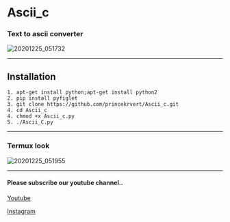 # Ascii_c
### Text to ascii converter

![20201225_051732](https://user-images.githubusercontent.com/56459297/103111324-c547d500-4671-11eb-9ee8-e24e910a0c6d.jpg)

****

## Installation

```
1. apt-get install python;apt-get install python2
2. pip install pyfiglet
3. git clone https://github.com/princekrvert/Ascii_c.git
4. cd Ascii_c 
4. chmod +x Ascii_c.py
5. ./Ascii_C.py

```

***
### Termux look

![20201225_051955](https://user-images.githubusercontent.com/56459297/103111424-d6ddac80-4672-11eb-9e49-72c52f8aa588.jpg)
***
#### Please subscribe our youtube channel..
[Youtube](https://m.youtube.com/c/Princeweb)

[Instagram](https://instagram.com/sirprincekrvert)
